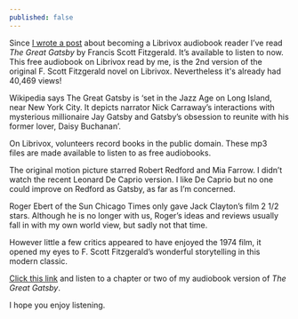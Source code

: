 ```yaml
---
published: false
---
```

Since [I wrote a post](https://adewils.github.io/latest/librivox/) about becoming a Librivox audiobook reader I’ve read _The Great Gatsby_ by Francis Scott Fitzgerald. It’s available to listen to now. This free audiobook on Librivox read by me, is the 2nd version of the original F. Scott Fitzgerald novel on Librivox. Nevertheless it's already had 40,469 views!  

Wikipedia says The Great Gatsby is ‘set in the Jazz Age on Long Island, near New York City. It depicts narrator Nick Carraway’s interactions with mysterious millionaire Jay Gatsby and Gatsby’s obsession to reunite with his former lover, Daisy Buchanan’.

On Librivox, volunteers record books in the public domain. These mp3 files are made available to listen to as free audiobooks.  

The original motion picture starred Robert Redford and Mia Farrow. I didn’t watch the recent Leonard De Caprio version. I like De Caprio but no one could improve on Redford as Gatsby, as far as I’m concerned.  

Roger Ebert of the Sun Chicago Times only gave Jack Clayton’s film 2 1/2 stars. Although he is no longer with us, Roger’s ideas and reviews usually fall in with my own world view, but sadly not that time.  

However little a few critics appeared to have enjoyed the 1974 film, it opened my eyes to F. Scott Fitzgerald’s wonderful storytelling in this modern classic.  

[Click this link](https://archive.org/details/greatgatsby_2109_librivox) and listen to a chapter or two of my audiobook version of _The Great Gatsby_. 

I hope you enjoy listening.
